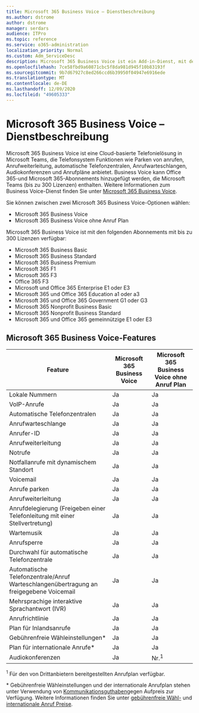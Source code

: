 ```yaml
---
title: Microsoft 365 Business Voice – Dienstbeschreibung
ms.author: dstrome
author: dstrome
manager: serdars
audience: ITPro
ms.topic: reference
ms.service: o365-administration
localization_priority: Normal
ms.custom: Adm_ServiceDesc
description: Microsoft 365 Business Voice ist ein Add-in-Dienst, mit dem Sie Microsoft Teams für Telefonanrufe verwenden können. Dies kombiniert Telefonsystem, Plan für Inlandsanrufe, SMS und Audiokonferenzen.
ms.openlocfilehash: 7ce58fbd9a60871cbc5f8da981d945f10b83193f
ms.sourcegitcommit: 9b7d67927c8ed266ccd6b39950f04947e6916ede
ms.translationtype: MT
ms.contentlocale: de-DE
ms.lasthandoff: 12/09/2020
ms.locfileid: "49605333"
---
```

# <a name="microsoft-365-business-voice-service-description"></a>Microsoft 365 Business Voice – Dienstbeschreibung

Microsoft 365 Business Voice ist eine Cloud-basierte Telefonielösung in Microsoft Teams, die Telefonsystem Funktionen wie Parken von anrufen, Anrufweiterleitung, automatische Telefonzentralen, Anrufwarteschlangen, Audiokonferenzen und Anrufpläne anbietet. Business Voice kann Office 365-und Microsoft 365-Abonnements hinzugefügt werden, die Microsoft Teams (bis zu 300 Lizenzen) enthalten. Weitere Informationen zum Business Voice-Dienst finden Sie unter [Microsoft 365 Business Voice](https://docs.microsoft.com/MicrosoftTeams/business-voice/whats-business-voice).

Sie können zwischen zwei Microsoft 365 Business Voice-Optionen wählen:

- Microsoft 365 Business Voice
- Microsoft 365 Business Voice ohne Anruf Plan

Microsoft 365 Business Voice ist mit den folgenden Abonnements mit bis zu 300 Lizenzen verfügbar:

- Microsoft 365 Business Basic
- Microsoft 365 Business Standard
- Microsoft 365 Business Premium
- Microsoft 365 F1
- Microsoft 365 F3
- Office 365 F3
- Microsoft und Office 365 Enterprise E1 oder E3
- Microsoft 365 und Office 365 Education a1 oder a3
- Microsoft 365 und Office 365 Government G1 oder G3
- Microsoft 365 Nonprofit Business Basic
- Microsoft 365 Nonprofit Business Standard
- Microsoft 365 und Office 365 gemeinnützige E1 oder E3

## <a name="microsoft-365-business-voice-features"></a>Microsoft 365 Business Voice-Features

| **Feature**                                            | **Microsoft 365 Business Voice** | **Microsoft 365 Business Voice ohne Anruf Plan** |
|--------------------------------------------------------|----------------------------------|-------------------------------------------------------|
| Lokale Nummern                                          | Ja                              | Ja                                                   |
| VoIP-Anrufe                                           | Ja                              | Ja                                                   |
| Automatische Telefonzentralen                                        | Ja                              | Ja                                                   |
| Anrufwarteschlange                                             | Ja                              | Ja                                                   |
| Anrufer-ID                                              | Ja                              | Ja                                                   |
| Anrufweiterleitung                                           | Ja                              | Ja                                                   |
| Notrufe                                      | Ja                              | Ja                                                   |
| Notfallanrufe mit dynamischem Standort                | Ja                              | Ja                                                   |
| Voicemail                                             | Ja                              | Ja                                                   |
| Anrufe parken                                              | Ja                              | Ja                                                   |
| Anrufweiterleitung                                        | Ja                              | Ja                                                   |
| Anrufdelegierung (Freigeben einer Telefonleitung mit einer Stellvertretung)   | Ja                              | Ja                                                   |
| Wartemusik                                          | Ja                              | Ja                                                   |
| Anrufsperre                                             | Ja                              | Ja                                                   |
| Durchwahl für automatische Telefonzentrale                       | Ja                              | Ja                                                   |
| Automatische Telefonzentrale/Anruf Warteschlangenübertragung an freigegebene Voicemail | Ja                              | Ja                                                   |
| Mehrsprachige interaktive Sprachantwort (IVR)          | Ja                              | Ja                                                   |
| Anrufrichtlinie                                         | Ja                              | Ja                                                   |
| Plan für Inlandsanrufe                                  | Ja                              | Ja                                                    |
| Gebührenfreie Wähleinstellungen\*                                    | Ja                              | Ja                                                    |
| Plan für internationale Anrufe\*                           | Ja                              | Ja                                                    |
| Audiokonferenzen                                     | Ja                              | Nr.<sup>1</sup>                                                   |

<sup>1</sup> Für den von Drittanbietern bereitgestellten Anrufplan verfügbar.

\* Gebührenfreie Wähleinstellungen und der internationale Anrufplan stehen unter Verwendung von [Kommunikationsguthaben](https://docs.microsoft.com/microsoftteams/what-are-communications-credits)gegen Aufpreis zur Verfügung. Weitere Informationen finden Sie unter [gebührenfreie Wähl-](https://docs.microsoft.com/microsoftteams/toll-free-dialing-limitations-and-restrictions) und [internationale Anruf Preise](https://www.microsoft.com/microsoft-365/microsoft-teams/voice-calling?rtc=1#ow-download-rates).
